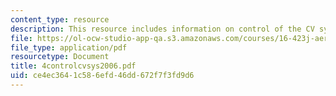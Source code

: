 ```yaml
---
content_type: resource
description: This resource includes information on control of the CV system.
file: https://ol-ocw-studio-app-qa.s3.amazonaws.com/courses/16-423j-aerospace-biomedical-and-life-support-engineering-spring-2006/ce4ec3641c586efd46dd672f7f3fd9d6_4controlcvsys2006.pdf
file_type: application/pdf
resourcetype: Document
title: 4controlcvsys2006.pdf
uid: ce4ec364-1c58-6efd-46dd-672f7f3fd9d6
---
```

